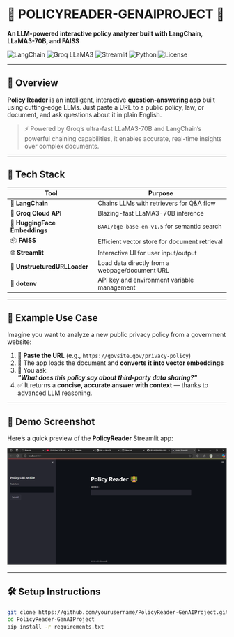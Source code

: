 # 🧠 POLICYREADER-GENAIPROJECT 📜  
**An LLM-powered interactive policy analyzer built with LangChain, LLaMA3-70B, and FAISS**

![LangChain](https://img.shields.io/badge/LangChain-%23FFDB58.svg?style=flat&logo=LangChain&logoColor=black)
![Groq LLaMA3](https://img.shields.io/badge/LLaMA3--70B-Groq-blueviolet)
![Streamlit](https://img.shields.io/badge/Streamlit-App-red?logo=streamlit)
![Python](https://img.shields.io/badge/Made%20with-Python-blue.svg)
![License](https://img.shields.io/github/license/yourusername/PolicyReader-GenAIProject)

---

## 🌟 Overview

**Policy Reader** is an intelligent, interactive **question-answering app** built using cutting-edge LLMs. Just paste a URL to a public policy, law, or document, and ask questions about it in plain English.

> ⚡️ Powered by Groq’s ultra-fast LLaMA3-70B and LangChain’s powerful chaining capabilities, it enables accurate, real-time insights over complex documents.

---

## 🧰 Tech Stack

| Tool                  | Purpose                                              |
|-----------------------|------------------------------------------------------|
| 🧠 **LangChain**        | Chains LLMs with retrievers for Q&A flow            |
| 🚀 **Groq Cloud API**   | Blazing-fast LLaMA3-70B inference                   |
| 🧬 **HuggingFace Embeddings** | `BAAI/bge-base-en-v1.5` for semantic search     |
| 📦 **FAISS**            | Efficient vector store for document retrieval       |
| 🌐 **Streamlit**        | Interactive UI for user input/output                |
| 🔗 **UnstructuredURLLoader** | Load data directly from a webpage/document URL |
| 🔐 **dotenv**           | API key and environment variable management         |

---

## 🎯 Example Use Case

Imagine you want to analyze a new public privacy policy from a government website:

1. 🔗 **Paste the URL** (e.g., `https://govsite.gov/privacy-policy`)
2. 📄 The app loads the document and **converts it into vector embeddings**
3. 🧠 You ask:  
   **_"What does this policy say about third-party data sharing?"_**
4. ✅ It returns a **concise, accurate answer with context** — thanks to advanced LLM reasoning.

---

## 📸 Demo Screenshot

Here’s a quick preview of the **PolicyReader** Streamlit app:

![App Demo](Demo.png)


---

## 🛠 Setup Instructions

```bash
git clone https://github.com/yourusername/PolicyReader-GenAIProject.git
cd PolicyReader-GenAIProject
pip install -r requirements.txt
